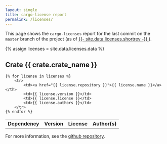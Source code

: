 ```yaml
---
layout: single
title: cargo-license report
permalink: /licenses/
---
```


This page shows the `cargo-licenses` report for the last commit
on the `master` branch of the project (as of
<a href="https://github.com/matthiasbeyer/actions-to-website/commit/{{ site.data.licenses.gitrev }}">
    {{- site.data.licenses.shortrev -}}
</a>).

{% assign licenses = site.data.licenses.data %}

## Crate {{ crate.crate_name }}

<table>
    <tr>
        <th>Dependency</th>
        <th>Version</th>
        <th>License</th>
        <th>Author(s)</th>
    </tr>

    {% for license in licenses %}
        <tr>
            <td><a href="{{ license.repository }}">{{ license.name }}</a></th>
            <td>{{ license.version }}</td>
            <td>{{ license.license }}</td>
            <td>{{ license.authors }}</td>
        </tr>
    {% endfor %}
</table>

For more information, see the
[github repository](https://github.com/matthiasbeyer/actions-to-website).

